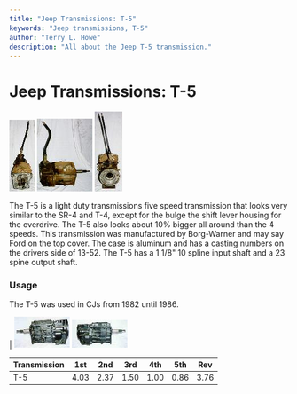 ```yaml
---
title: "Jeep Transmissions: T-5"
keywords: "Jeep transmissions, T-5"
author: "Terry L. Howe"
description: "All about the Jeep T-5 transmission."
---
```

# Jeep Transmissions: T-5

[![T-5 front](../../../img/transmission/factory/t501f_.jpg)](../../../img/transmission/factory/t501f.jpg) [![T-5 side](../../../img/transmission/factory/t501s_.jpg)](../../../img/transmission/factory/t501s.jpg) [![T-5 back](../../../img/transmission/factory/t501b_.jpg)](../../../img/transmission/factory/t501b.jpg)   

The T-5 is a light duty transmissions five speed transmission that looks very similar to the SR-4 and T-4, except for the bulge the shift lever housing for the overdrive. The T-5 also looks about 10% bigger all around than the 4 speeds. This transmission was manufactured by Borg-Warner and may say Ford on the top cover. The case is aluminum and has a casting numbers on the drivers side of 13-52. The T-5 has a 1 1/8" 10 spline input shaft and a 23 spine output shaft.

### Usage

The T-5 was used in CJs from 1982 until 1986.

| [![T-5 side](../../../img/transmission/factory/t5ds_.jpg)](../../../img/transmission/factory/t5ds.jpg) [![T-5 passenger side](../../../img/transmission/factory/t5ps_.jpg)](../../../img/transmission/factory/t5ps.jpg)  

| Transmission | 1st  | 2nd  | 3rd  | 4th  | 5th  | Rev  |
|--------------|------|------|------|------|------|------|
| T-5          | 4.03 | 2.37 | 1.50 | 1.00 | 0.86 | 3.76 |